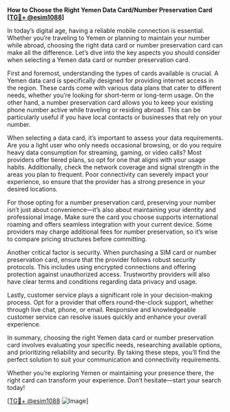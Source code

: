 **How to Choose the Right Yemen Data Card/Number Preservation Card [[TG💪+ @esim1088](https://t.me/s/esim1088)]**

In today’s digital age, having a reliable mobile connection is essential. Whether you’re traveling to Yemen or planning to maintain your number while abroad, choosing the right data card or number preservation card can make all the difference. Let’s dive into the key aspects you should consider when selecting a Yemen data card or number preservation card.

First and foremost, understanding the types of cards available is crucial. A Yemen data card is specifically designed for providing internet access in the region. These cards come with various data plans that cater to different needs, whether you’re looking for short-term or long-term usage. On the other hand, a number preservation card allows you to keep your existing phone number active while traveling or residing abroad. This can be particularly useful if you have local contacts or businesses that rely on your number.

When selecting a data card, it’s important to assess your data requirements. Are you a light user who only needs occasional browsing, or do you require heavy data consumption for streaming, gaming, or video calls? Most providers offer tiered plans, so opt for one that aligns with your usage habits. Additionally, check the network coverage and signal strength in the areas you plan to frequent. Poor connectivity can severely impact your experience, so ensure that the provider has a strong presence in your desired locations.

For those opting for a number preservation card, preserving your number isn’t just about convenience—it’s also about maintaining your identity and professional image. Make sure the card you choose supports international roaming and offers seamless integration with your current device. Some providers may charge additional fees for number preservation, so it’s wise to compare pricing structures before committing.

Another critical factor is security. When purchasing a SIM card or number preservation card, ensure that the provider follows robust security protocols. This includes using encrypted connections and offering protection against unauthorized access. Trustworthy providers will also have clear terms and conditions regarding data privacy and usage.

Lastly, customer service plays a significant role in your decision-making process. Opt for a provider that offers round-the-clock support, whether through live chat, phone, or email. Responsive and knowledgeable customer service can resolve issues quickly and enhance your overall experience.

In summary, choosing the right Yemen data card or number preservation card involves evaluating your specific needs, researching available options, and prioritizing reliability and security. By taking these steps, you’ll find the perfect solution to suit your communication and connectivity requirements. 

Whether you’re exploring Yemen or maintaining your presence there, the right card can transform your experience. Don’t hesitate—start your search today! 

[[TG💪+ @esim1088](https://t.me/s/esim1088) ![Image](https://i.postimg.cc/Y0z9fWf4/image.png)]